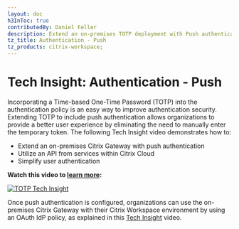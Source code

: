 ```yaml
---
layout: doc
h3InToc: true
contributedBy: Daniel Feller
description: Extend an on-premises TOTP deployment with Push authentication, eliminating the need for users to manually enter the temporary token.
tz_title: Authentication - Push
tz_products: citrix-workspace;
---
```

# Tech Insight: Authentication - Push

Incorporating a Time-based One-Time Password (TOTP) into the authentication policy is an easy way to improve authentication security. Extending TOTP to include push authentication allows organizations to provide a better user experience by eliminating the need to manually enter the temporary token. The following Tech Insight video demonstrates how to:

-  Extend an on-premises Citrix Gateway with push authentication
-  Utilize an API from services within Citrix Cloud
-  Simplify user authentication

**Watch this video to [learn more](https://www.youtube.com/watch?v=r1kq8soTFzU&):**

[![TOTP Tech Insight](/en-us/tech-zone/learn/media/shared_video-placeholder.png)](https://www.youtube.com/watch?v=r1kq8soTFzU&)

Once push authentication is configured, organizations can use the on-premises Citrix Gateway with their Citrix Workspace environment by using an OAuth IdP policy, as explained in this [Tech Insight](/en-us/tech-zone/learn/tech-insights/gateway-idp.html) video.
